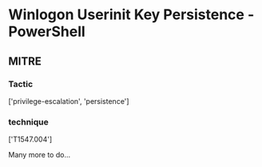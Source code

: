 # Winlogon Userinit Key Persistence - PowerShell

## MITRE

### Tactic
['privilege-escalation', 'persistence']

### technique
['T1547.004']

Many more to do...
